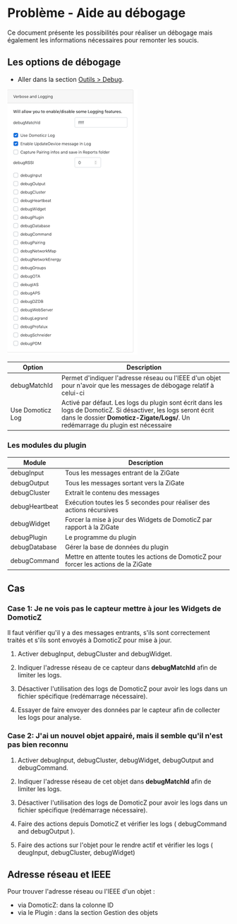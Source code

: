 # Problème - Aide au débogage

Ce document présente les possibilités pour réaliser un débogage mais également les informations nécessaires pour remonter les soucis.


## Les options de débogage

* Aller dans la section [Outils > Debug](WebUI_Outils.md#debug).

![Debuging Options](../Images/debugingOptions.png)

| Option | Description |
| ------- | -------- |
| debugMatchId | Permet d'indiquer l'adresse réseau ou l'IEEE d'un objet pour n'avoir que les messages de débogage relatif à celui-ci |
| Use Domoticz Log | Activé par défaut. Les logs du plugin sont écrit dans les logs de DomoticZ. Si désactiver, les logs seront écrit dans le dossier __Domoticz-Zigate/Logs/__. Un redémarrage du plugin est nécessaire|

### Les modules du plugin


| Module | Description |
| ------ | ----------- |
| debugInput  | Tous les messages entrant de la ZiGate |
| debugOutput | Tous les messages sortant vers la ZiGate |
| debugCluster | Extrait le contenu des messages |
| debugHeartbeat | Exécution toutes les 5 secondes pour réaliser des actions récursives |
| debugWidget | Forcer la mise à jour des Widgets de DomoticZ par rapport à la ZiGate |
| debugPlugin | Le programme du plugin |
| debugDatabase | Gérer la base de données du plugin |
| debugCommand | Mettre en attente toutes les actions de DomoticZ pour forcer les actions de la ZiGate |


## Cas

### Case 1: Je ne vois pas le capteur mettre à jour les Widgets de DomoticZ


Il faut vérifier qu'il y a des messages entrants, s'ils sont correctement traités et s'ils sont envoyés à DomoticZ pour mise à jour.


1. Activer debugInput, debugCluster and debugWidget.
1. Indiquer l'adresse réseau de ce capteur dans __debugMatchId__ afin de limiter les logs.
1. Désactiver l'utilisation des logs de DomoticZ pour avoir les logs dans un fichier spécifique (redémarrage nécessaire).

1. Essayer de faire envoyer des données par le capteur afin de collecter les logs pour analyse.


### Case 2: J'ai un nouvel objet appairé, mais il semble qu'il n'est pas bien reconnu

1. Activer debugInput, debugCluster, debugWidget, debugOutput and debugCommand.
1. Indiquer l'adresse réseau de cet objet dans __debugMatchId__ afin de limiter les logs.
1. Désactiver l'utilisation des logs de DomoticZ pour avoir les logs dans un fichier spécifique (redémarrage nécessaire).

1. Faire des actions depuis DomoticZ et vérifier les logs ( debugCommand and debugOutput ).
1. Faire des actions sur l'objet pour le rendre actif et vérifier les logs ( deugInput, debugCluster, debugWidget)


## Adresse réseau et IEEE

Pour trouver l'adresse réseau ou l'IEEE d'un objet :
  * via DomoticZ: dans la colonne ID
  * via le Plugin : dans la section Gestion des objets
